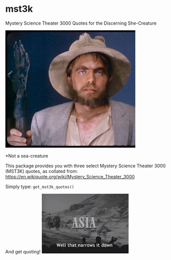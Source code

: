# mst3k
Mystery Science Theater 3000 Quotes for the Discerning She-Creature

![alternativetext](images/Torgo.jpg "Sometimes you need some Torgo in your life")

*Not a sea-creature

This package provides you with three select Mystery Science Theater 3000 (MST3K) quotes, as collated from: https://en.wikiquote.org/wiki/Mystery_Science_Theater_3000

Simply type:
`get_mst3k_quotes()`

And get quoting!
![alternativetext](images/asia.jpg "")

